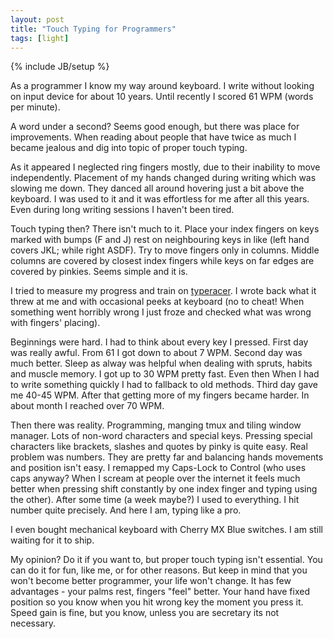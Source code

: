 ```yaml
---
layout: post
title: "Touch Typing for Programmers"
tags: [light]
---
```

{% include JB/setup %}

As a programmer I know my way around keyboard. I write without looking on
input device for about 10 years. Until recently I scored 61 WPM (words per
minute).

A word under a second? Seems good enough, but there was place for improvements.
When reading about people that have twice as much I became jealous and dig
into topic of proper touch typing. 

As it appeared I neglected ring fingers mostly, due to their inability to
move independently. Placement of my hands changed during writing which was
slowing me down. They danced all around hovering just a bit above the
keyboard. I was used to it and it was effortless for me after all this years.
Even during long writing sessions I haven't been tired.

Touch typing then? There isn't much to it. Place your index fingers on keys
marked with bumps (F and J) rest on neighbouring keys in like (left hand
covers JKL; while right ASDF). Try to move fingers only in columns. Middle
columns are covered by closest index fingers while keys on far edges are
covered by pinkies. Seems simple and it is.

I tried to measure my progress and train on
[typeracer](http://play.typeracer.com/). I wrote back what it threw at me and
with occasional peeks at keyboard (no to cheat! When something went horribly
wrong I just froze and checked what was wrong with fingers' placing).

Beginnings were hard. I had to think about every key I pressed. First day was
really awful. From 61 I got down to about 7 WPM. Second day was much better.
Sleep as alway was helpful when dealing with spruts, habits and muscle
memory. I got up to 30 WPM pretty fast. Even then When I had to write
something quickly I had to fallback to old methods. Third day gave me 40-45
WPM. After that getting more of my fingers became harder. In about month I
reached over 70 WPM.

Then there was reality. Programming, manging tmux and tiling window manager.
Lots of non-word characters and special keys. Pressing special characters
like brackets, slashes and quotes by pinky is quite easy. Real problem was
numbers. They are pretty far and balancing hands movements and position isn't
easy. I remapped my Caps-Lock to Control (who uses caps anyway? When I scream
at people over the internet it feels much better when pressing shift
constantly by one index finger and typing using the other). After some time
(a week maybe?) I used to everything. I hit number quite precisely. And here
I am, typing like a pro.

I even bought mechanical keyboard with Cherry MX Blue switches. I am still
waiting for it to ship.

My opinion? Do it if you want to, but proper touch typing isn't essential.
You can do it for fun, like me, or for other reasons. But keep in mind that
you won't become better programmer, your life won't change. It has few
advantages - your palms rest, fingers "feel" better. Your hand have fixed
position so you know when you hit wrong key the moment you press it. Speed
gain is fine, but you know, unless you are secretary its not necessary.

